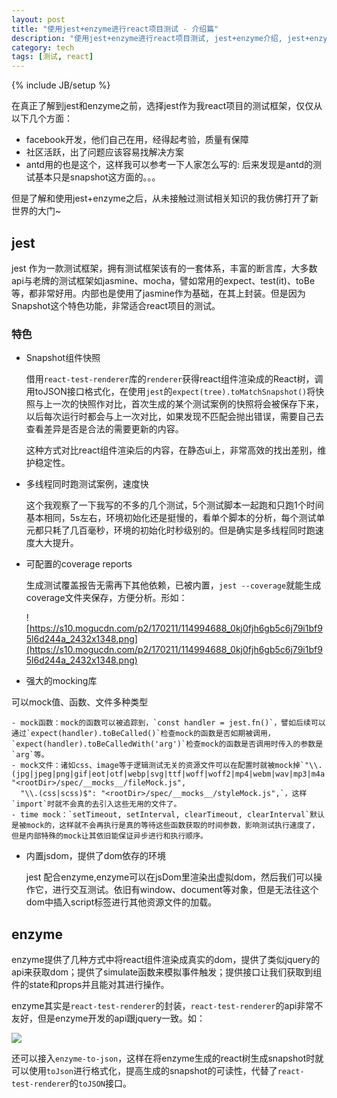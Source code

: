 ```yaml
---
layout: post
title: "使用jest+enzyme进行react项目测试 - 介绍篇"
description: "使用jest+enzyme进行react项目测试, jest+enzyme介绍, jest+enzyme选型优势, jest+enzyme使用场景"
category: tech
tags: [测试, react]
---
```

{% include JB/setup %}

在真正了解到jest和enzyme之前，选择jest作为我react项目的测试框架，仅仅从以下几个方面：

- facebook开发，他们自己在用，经得起考验，质量有保障
- 社区活跃，出了问题应该容易找解决方案
- antd用的也是这个，这样我可以参考一下人家怎么写的: 后来发现是antd的测试基本只是snapshot这方面的。。。

但是了解和使用jest+enzyme之后，从未接触过测试相关知识的我仿佛打开了新世界的大门~

## jest

jest 作为一款测试框架，拥有测试框架该有的一套体系，丰富的断言库，大多数api与老牌的测试框架如jasmine、mocha，譬如常用的expect、test(it)、toBe等，都非常好用。内部也是使用了jasmine作为基础，在其上封装。但是因为Snapshot这个特色功能，非常适合react项目的测试。

### 特色

- Snapshot组件快照
    
    借用`react-test-renderer`库的`renderer`获得react组件渲染成的React树，调用toJSON接口格式化，在使用`jest`的`expect(tree).toMatchSnapshot()`将快照与上一次的快照作对比，首次生成的某个测试案例的快照将会被保存下来，以后每次运行时都会与上一次对比，如果发现不匹配会抛出错误，需要自己去查看差异是否是合法的需要更新的内容。

    这种方式对比react组件渲染后的内容，在静态ui上，非常高效的找出差别，维护稳定性。
    
    
- 多线程同时跑测试案例，速度快

    这个我观察了一下我写的不多的几个测试，5个测试脚本一起跑和只跑1个时间基本相同，5s左右，环境初始化还是挺慢的，看单个脚本的分析，每个测试单元都只耗了几百毫秒，环境的初始化时秒级别的。但是确实是多线程同时跑速度大大提升。
    
- 可配置的coverage reports

    生成测试覆盖报告无需再下其他依赖，已被内置，`jest --coverage`就能生成coverage文件夹保存，方便分析。形如：
    
    ![https://s10.mogucdn.com/p2/170211/114994688_0kj0fjh6gb5c6j79i1bf95l6d244a_2432x1348.png](https://s10.mogucdn.com/p2/170211/114994688_0kj0fjh6gb5c6j79i1bf95l6d244a_2432x1348.png)
    
    
- 强大的mocking库

 可以mock值、函数、文件多种类型
 
    - mock函数：mock的函数可以被追踪到，`const handler = jest.fn()`，譬如后续可以通过`expect(handler).toBeCalled()`检查mock的函数是否如期被调用，`expect(handler).toBeCalledWith('arg')`检查mock的函数是否调用时传入的参数是`arg`等。
    - mock文件：诸如css、image等于逻辑测试无关的资源文件可以在配置时就被mock掉`"\\.(jpg|jpeg|png|gif|eot|otf|webp|svg|ttf|woff|woff2|mp4|webm|wav|mp3|m4a|aac|oga)$": "<rootDir>/spec/__mocks__/fileMock.js",
      "\\.(css|scss)$": "<rootDir>/spec/__mocks__/styleMock.js",`，这样`import`时就不会真的去引入这些无用的文件了。
    - time mock：`setTimeout, setInterval, clearTimeout, clearInterval`默认是被mock的，这样就不会再执行是真的等待这些函数获取的时间参数，影响测试执行速度了，但是内部特殊的mock让其依旧能保证异步进行和执行顺序。
    
- 内置jsdom，提供了dom依存的环境
    
    jest 配合enzyme,enzyme可以在jsDom里渲染出虚拟dom，然后我们可以操作它，进行交互测试。依旧有window、document等对象，但是无法往这个dom中插入script标签进行其他资源文件的加载。

## enzyme

enzyme提供了几种方式中将react组件渲染成真实的dom，提供了类似jquery的api来获取dom；提供了simulate函数来模拟事件触发；提供接口让我们获取到组件的state和props并且能对其进行操作。

enzyme其实是`react-test-renderer`的封装，`react-test-renderer`的api非常不友好，但是enzyme开发的api跟jquery一致。如：

![](http://s2.mogucdn.com/p2/170211/114994688_189fl06338afj5k0fg49e7g86iha4_548x1300.png)

还可以接入`enzyme-to-json`，这样在将enzyme生成的react树生成snapshot时就可以使用`toJson`进行格式化，提高生成的snapshot的可读性，代替了`react-test-renderer`的`toJSON`接口。